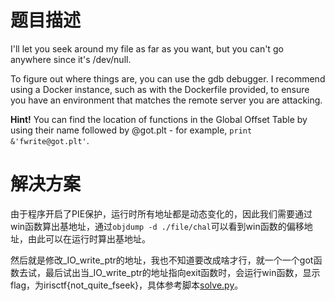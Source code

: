 # 题目描述

I'll let you seek around my file as far as you want, but you can't go anywhere since it's /dev/null.

To figure out where things are, you can use the gdb debugger. I recommend using a Docker instance, such as with the Dockerfile provided, to ensure you have an environment that matches the remote server you are attacking.

**Hint!** You can find the location of functions in the Global Offset Table by using their name followed by @got.plt - for example, `print &'fwrite@got.plt'`.

# 解决方案

由于程序开启了PIE保护，运行时所有地址都是动态变化的，因此我们需要通过win函数算出基地址，通过`objdump -d ./file/chal`可以看到win函数的偏移地址，由此可以在运行时算出基地址。

然后就是修改_IO_write_ptr的地址，我也不知道要改成啥才行，就一个一个got函数去试，最后试出当_IO_write_ptr的地址指向exit函数时，会运行win函数，显示flag，为irisctf{not_quite_fseek}，具体参考脚本[solve.py](solution/solve.py)。